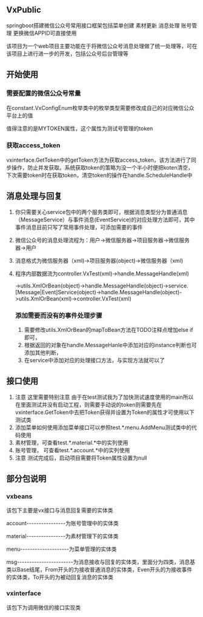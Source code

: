 ## VxPublic
springboot搭建微信公众号常用接口框架包括菜单创建 素材更新 消息处理 账号管理 更换微信APPID可直接使用

该项目为一个web项目主要功能在于将微信公众号消息处理做了统一处理等，可在该项目上进行进一步的开发，包括公众号后台管理等

## 开始使用

### 需要配置的微信公众号常量

在constant.VxConfigEnum枚举类中的枚举类型需要修改成自己的对应微信公众平台上的值

值得注意的是MYTOKEN属性，这个属性为测试号管理的token

### 获取access_token

vxinterface.GetToken中的getToken方法为获取access_token，该方法进行了同步操作，防止并发获取。系统获取token的策略为没一个半小时便把koten清空，下次需要token时在获取token，清空token的操作在handle.ScheduleHandle中

## 消息处理与回复

1. 你只需要关心service包中的两个服务类即可，根据消息类型分为普通消息（MessageService）与事件消息(EventService)的对应处理方法即可，其中事件消息目前只写了常用事件处理，可添加需要的事件

2. 微信公众号的消息处理流程为：用户->微信服务器->项目服务器->微信服务器->用户

3. 消息格式为微信服务器（xml)->项目服务器(object)->微信服务器（xml)

4. 程序内部数据流为controller.VxTest(xml)->handle.MessageHandle(xml)

   ->utils.XmlOrBean(object)->handle.MessageHandle(object)->service.[Message|Event]Service(object)->handle.MessageHandle(object)->utils.XmlOrBean(xml)->controller.VxTest(xml)

   ### 添加需要而没有的事件处理步骤

   1. 需要修改utils.XmlOrBean的mapToBean方法在TODO注释点增加else if即可，
   2. 根据返回的对象在handle.MessageHanle中添加对应的instance判断也可添加其他判断，
   3. 在service中添加对应的处理接口方法，与实现方法就可以了

## 接口使用

1. 注意 这里需要特别注意 由于在test测试我为了加快测试速度使用的main所以在里面测试并没有启动工程，则需要手动说的token则需要先在vxinterface.GetToken中去把Token获得并设置为Token的属性才可使用以下测试类
2. 添加菜单如何使用添加菜单接口可以参照test.*.menu.AddMenu测试类中的代码使用
3. 素材管理，可查看test.*.material.*中的实列使用
4. 账号管理， 可查看test.*.account.*中的实列使用
5. 注意  测试完成后，启动项目需要将Token属性设置为null

## 部分包说明

### vxbeans

该包下主要是vx接口与消息回复需要的实体类

account----------------为账号管理中的实体类

material----------------为素材管理下的实体类

menu--------------------为菜单管理的实体类

msg-----------------------为消息接收与回复的实体类，里面分为四类，消息基类以Base结尾，From开头的为接收普通消息的实体类，Even开头的为接收事件的实体类，To开头的为被动回复消息的实体类

### vxinterface

该包下为调用微信的接口实现类